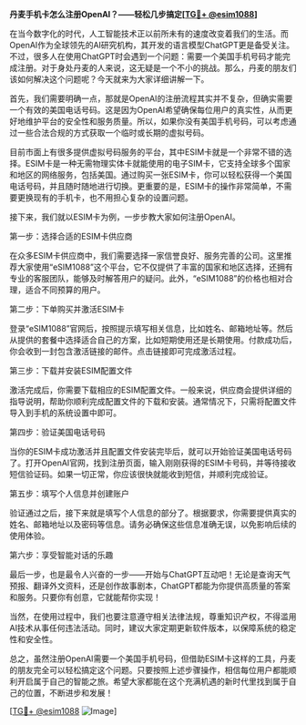 **丹麦手机卡怎么注册OpenAI？——轻松几步搞定[[TG💪+ @esim1088](https://t.me/s/esim1088)]**

在当今数字化的时代，人工智能技术正以前所未有的速度改变着我们的生活。而OpenAI作为全球领先的AI研究机构，其开发的语言模型ChatGPT更是备受关注。不过，很多人在使用ChatGPT时会遇到一个问题：需要一个美国手机号码才能完成注册。对于身处丹麦的人来说，这无疑是一个不小的挑战。那么，丹麦的朋友们该如何解决这个问题呢？今天就来为大家详细讲解一下。

首先，我们需要明确一点，那就是OpenAI的注册流程其实并不复杂，但确实需要一个有效的美国电话号码。这是因为OpenAI希望确保每位用户的真实性，从而更好地维护平台的安全性和服务质量。所以，如果你没有美国手机号码，可以考虑通过一些合法合规的方式获取一个临时或长期的虚拟号码。

目前市面上有很多提供虚拟号码服务的平台，其中ESIM卡就是一个非常不错的选择。ESIM卡是一种无需物理实体卡就能使用的电子SIM卡，它支持全球多个国家和地区的网络服务，包括美国。通过购买一张ESIM卡，你可以轻松获得一个美国电话号码，并且随时随地进行切换。更重要的是，ESIM卡的操作非常简单，不需要更换现有的手机卡，也不用担心复杂的设置问题。

接下来，我们就以ESIM卡为例，一步步教大家如何注册OpenAI。

第一步：选择合适的ESIM卡供应商

在众多ESIM卡供应商中，我们需要选择一家信誉良好、服务完善的公司。这里推荐大家使用“eSIM1088”这个平台，它不仅提供了丰富的国家和地区选择，还拥有专业的客服团队，能够及时解答用户的疑问。此外，“eSIM1088”的价格也相对合理，适合不同预算的用户。

第二步：下单购买并激活ESIM卡

登录“eSIM1088”官网后，按照提示填写相关信息，比如姓名、邮箱地址等。然后从提供的套餐中选择适合自己的方案，比如短期使用还是长期使用。付款成功后，你会收到一封包含激活链接的邮件。点击链接即可完成激活过程。

第三步：下载并安装ESIM配置文件

激活完成后，你需要下载相应的ESIM配置文件。一般来说，供应商会提供详细的指导说明，帮助你顺利完成配置文件的下载和安装。通常情况下，只需将配置文件导入到手机的系统设置中即可。

第四步：验证美国电话号码

当你的ESIM卡成功激活并且配置文件安装完毕后，就可以开始验证美国电话号码了。打开OpenAI官网，找到注册页面，输入刚刚获得的ESIM卡号码，并等待接收短信验证码。如果一切正常，你应该很快就能收到短信，并顺利完成验证。

第五步：填写个人信息并创建账户

验证通过之后，接下来就是填写个人信息的部分了。根据要求，你需要提供真实的姓名、邮箱地址以及密码等信息。请务必确保这些信息准确无误，以免影响后续的使用体验。

第六步：享受智能对话的乐趣

最后一步，也是最令人兴奋的一步——开始与ChatGPT互动吧！无论是查询天气预报、翻译外文资料，还是创作故事剧本，ChatGPT都能为你提供高质量的答案和服务。只要你有创意，它就能帮你实现！

当然，在使用过程中，我们也要注意遵守相关法律法规，尊重知识产权，不得滥用AI技术从事任何违法活动。同时，建议大家定期更新软件版本，以保障系统的稳定性和安全性。

总之，虽然注册OpenAI需要一个美国手机号码，但借助ESIM卡这样的工具，丹麦的朋友完全可以轻松搞定这个问题。只要按照上述步骤操作，相信每位用户都能顺利开启属于自己的智能之旅。希望大家都能在这个充满机遇的新时代里找到属于自己的位置，不断进步和发展！

[[TG💪+ @esim1088](https://t.me/s/esim1088) ![Image](https://i.postimg.cc/4NQfJmqS/Snipaste-2025-05-13-00-14-12.png)]